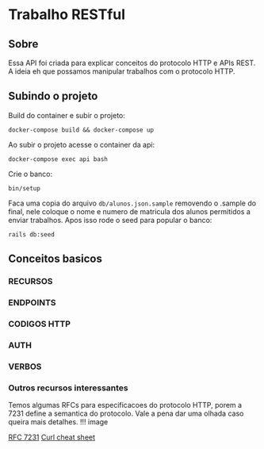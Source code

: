 # Trabalho RESTful

## Sobre

Essa API foi criada para explicar conceitos do protocolo HTTP e APIs REST. A ideia eh que possamos manipular trabalhos com o protocolo HTTP.

## Subindo o projeto

Build do container e subir o projeto:

`docker-compose build && docker-compose up`

Ao subir o projeto acesse o container da api:

`docker-compose exec api bash`

Crie o banco:

`bin/setup`

Faca uma copia do arquivo `db/alunos.json.sample` removendo o .sample do final, nele coloque o nome e numero de matricula dos alunos permitidos a enviar trabalhos.
Apos isso rode o seed para popular o banco:

`rails db:seed`

## Conceitos basicos

### RECURSOS


### ENDPOINTS

### CODIGOS HTTP

### AUTH

### VERBOS


### Outros recursos interessantes

Temos algumas RFCs para especificacoes do protocolo HTTP, porem a 7231 define a semantica do protocolo. Vale a pena dar uma olhada caso queira mais detalhes.
!!! image

[RFC 7231](https://tools.ietf.org/html/rfc7231)
[Curl cheat sheet](https://devhints.io/curl)
